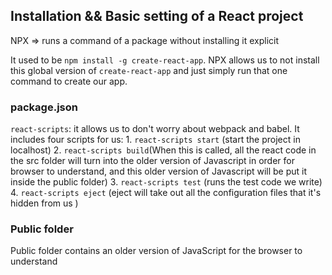 ## Installation && Basic setting of a React project

NPX => runs a command of a package without installing it explicit 

It used to be `npm install -g create-react-app`. NPX allows us to not install this global version of `create-react-app` and just simply run that one command to create our app. 


### package.json

`react-scripts`: it allows us to don't worry about webpack and babel. It includes four scripts for us: 
    1. `react-scripts start` (start the project in localhost)
    2. `react-scripts build`(When this is called, all the react code in the src folder will turn into the older version of Javascript in order for browser to understand, and this older version of Javascript will be put it inside the public folder)
    3. `react-scripts test` (runs the test code we write)
    4. `react-scripts eject` (eject will take out all the configuration files that it's hidden from us )


### Public folder

Public folder contains an older version of JavaScript for the browser to understand 